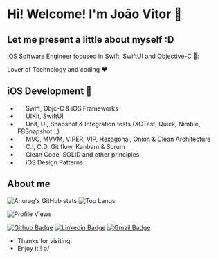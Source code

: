# Hi! Welcome! I'm João Vitor 👋
## Let me present a little about myself :D

iOS Software Engineer focused in Swift, SwiftUI and Objective-C 📱:

Lover of Technology and coding :heart:

## iOS Development 📱
- <img width=15 src="https://user-images.githubusercontent.com/59176579/155759319-69ca0edf-36dd-4d9d-b7a8-1074b2112e29.png"/> Swift, Objc-C & iOS Frameworks
- <img width=15 src="https://user-images.githubusercontent.com/59176579/158831428-918705d6-4bc3-4456-9e54-8cce2da587d7.png"/> UIKit, SwiftUI
- <img width=15 src="https://user-images.githubusercontent.com/59176579/155759739-c594c55b-6f04-4feb-9278-bc82258ff89e.png"/> Unit, UI, Snapshot & Integration tests (XCTest, Quick, Nimble, FBSnapshot...)
- <img width=15 src="https://user-images.githubusercontent.com/59176579/155759812-84a076dd-06c4-4bde-b441-d8e16e8640bc.png"/> MVC, MVVM, VIPER, VIP, Hexagonal, Onion & Clean Architecture
- <img width=15 src="https://user-images.githubusercontent.com/59176579/155759817-9402e32f-adab-452b-a533-c35b18839202.png"/> C.I, C.D, Git flow, Kanbam & Scrum
- <img width=15 src="https://user-images.githubusercontent.com/59176579/155760079-81550bf2-5aca-4d37-a0c2-6fa7f18f2444.png"/> Clean Code, SOLID and other principles
- <img width=15 src="https://user-images.githubusercontent.com/59176579/155759945-93cb9157-e2a3-4227-8b39-8dc387effe56.png"/> iOS Design Patterns


## About me 

![Anurag's GitHub stats](https://github-readme-stats.vercel.app/api?username=jovitorneves&show_icons=true&theme=transparent&rank_icon=github&show=reviews,discussions_started,discussions_answered,prs_merged,prs_merged_percentage)
![Top Langs](https://github-readme-stats.vercel.app/api/top-langs/?username=jovitorneves&layout=compact&theme=transparent)

![Profile Views](https://komarev.com/ghpvc/?username=jovitorneves)

[![Github Badge](https://img.shields.io/badge/-Github-000?style=flat-square&logo=Github&logoColor=white&link=https://github.com/jovitorneves)](https://github.com/jovitorneves)
[![Linkedin Badge](https://img.shields.io/badge/-LinkedIn-blue?style=flat-square&logo=Linkedin&logoColor=white&link=https://www.linkedin.com/in/vitorneves0/)](https://www.linkedin.com/in/vitorneves0/)
[![Gmail Badge](https://img.shields.io/badge/-Gmail-c14438?style=flat-square&logo=Gmail&logoColor=white&link=mailto:vitorneves.dev@gmail.com)](mailto:vitorneves.dev@gmail.com)

- Thanks for visiting. 
- Enjoy it!! o/
